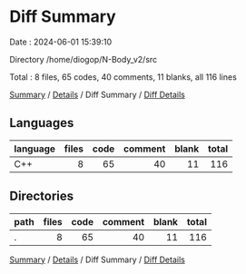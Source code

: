 # Diff Summary

Date : 2024-06-01 15:39:10

Directory /home/diogop/N-Body_v2/src

Total : 8 files,  65 codes, 40 comments, 11 blanks, all 116 lines

[Summary](results.md) / [Details](details.md) / Diff Summary / [Diff Details](diff-details.md)

## Languages
| language | files | code | comment | blank | total |
| :--- | ---: | ---: | ---: | ---: | ---: |
| C++ | 8 | 65 | 40 | 11 | 116 |

## Directories
| path | files | code | comment | blank | total |
| :--- | ---: | ---: | ---: | ---: | ---: |
| . | 8 | 65 | 40 | 11 | 116 |

[Summary](results.md) / [Details](details.md) / Diff Summary / [Diff Details](diff-details.md)